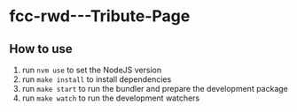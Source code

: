 # fcc-rwd---Tribute-Page

## How to use
1. run `nvm use` to set the NodeJS version
2. run `make install` to install dependencies
3. run `make start` to run the bundler and prepare the development package
4. run `make watch` to run the development watchers